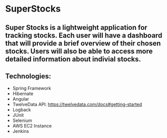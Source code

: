 # SuperStocks

## Super Stocks is a lightweight application for tracking stocks. Each user will have a dashboard that will provide a brief overview of their chosen stocks. Users will also be able to access more detailed information about indivial stocks.

## **Technologies:**
- Spring Framework
- Hibernate
- Angular
- TwelveData API: https://twelvedata.com/docs#getting-started
- Logback
- JUnit
- Selenium
- AWS EC2 Instance
- Jenkins